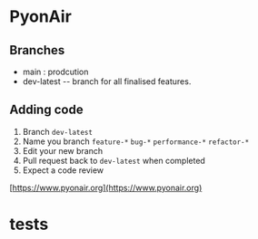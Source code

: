 # PyonAir

## Branches

* main : prodcution 
* dev-latest -- branch for all finalised features. 

## Adding code

1. Branch `dev-latest`
2. Name you branch `feature-*` `bug-*` `performance-*` `refactor-*`
3. Edit your new branch 
4. Pull request back to `dev-latest` when completed
5. Expect a code review



[https://www.pyonair.org](https://www.pyonair.org)

# tests